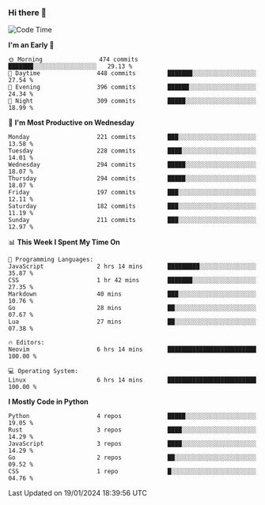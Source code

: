 ### Hi there 👋
<!--START_SECTION:waka-->
![Code Time](http://img.shields.io/badge/Code%20Time-221%20hrs%2010%20mins-blue)

**I'm an Early 🐤** 

```text
🌞 Morning                474 commits         ███████░░░░░░░░░░░░░░░░░░   29.13 % 
🌆 Daytime                448 commits         ███████░░░░░░░░░░░░░░░░░░   27.54 % 
🌃 Evening                396 commits         ██████░░░░░░░░░░░░░░░░░░░   24.34 % 
🌙 Night                  309 commits         █████░░░░░░░░░░░░░░░░░░░░   18.99 % 
```
📅 **I'm Most Productive on Wednesday** 

```text
Monday                   221 commits         ███░░░░░░░░░░░░░░░░░░░░░░   13.58 % 
Tuesday                  228 commits         ████░░░░░░░░░░░░░░░░░░░░░   14.01 % 
Wednesday                294 commits         █████░░░░░░░░░░░░░░░░░░░░   18.07 % 
Thursday                 294 commits         █████░░░░░░░░░░░░░░░░░░░░   18.07 % 
Friday                   197 commits         ███░░░░░░░░░░░░░░░░░░░░░░   12.11 % 
Saturday                 182 commits         ███░░░░░░░░░░░░░░░░░░░░░░   11.19 % 
Sunday                   211 commits         ███░░░░░░░░░░░░░░░░░░░░░░   12.97 % 
```


📊 **This Week I Spent My Time On** 

```text
💬 Programming Languages: 
JavaScript               2 hrs 14 mins       █████████░░░░░░░░░░░░░░░░   35.87 % 
CSS                      1 hr 42 mins        ███████░░░░░░░░░░░░░░░░░░   27.35 % 
Markdown                 40 mins             ███░░░░░░░░░░░░░░░░░░░░░░   10.76 % 
Go                       28 mins             ██░░░░░░░░░░░░░░░░░░░░░░░   07.67 % 
Lua                      27 mins             ██░░░░░░░░░░░░░░░░░░░░░░░   07.38 % 

🔥 Editors: 
Neovim                   6 hrs 14 mins       █████████████████████████   100.00 % 

💻 Operating System: 
Linux                    6 hrs 14 mins       █████████████████████████   100.00 % 
```

**I Mostly Code in Python** 

```text
Python                   4 repos             █████░░░░░░░░░░░░░░░░░░░░   19.05 % 
Rust                     3 repos             ████░░░░░░░░░░░░░░░░░░░░░   14.29 % 
JavaScript               3 repos             ████░░░░░░░░░░░░░░░░░░░░░   14.29 % 
Go                       2 repos             ██░░░░░░░░░░░░░░░░░░░░░░░   09.52 % 
CSS                      1 repo              █░░░░░░░░░░░░░░░░░░░░░░░░   04.76 % 
```




 Last Updated on 19/01/2024 18:39:56 UTC
<!--END_SECTION:waka-->

<!--
**YoganshSharma/YoganshSharma** is a ✨ _special_ ✨ repository because its `README.md` (this file) appears on your GitHub profile.

Here are some ideas to get you started:

- 🔭 I’m currently working on ...
- 🌱 I’m currently learning ...
- 👯 I’m looking to collaborate on ...
- 🤔 I’m looking for help with ...
- 💬 Ask me about ...
- 📫 How to reach me: ...
- 😄 Pronouns: ...
- ⚡ Fun fact: ...
-->
